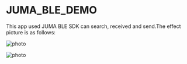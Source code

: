 # JUMA_BLE_DEMO
This app used JUMA BLE SDK can search, received and send.The effect picture is as follows:

![photo](https://github.com/cannonrobot/JUMA_BLE_DEMO/tree/master/effect-picture/1.jpg)

![photo](https://github.com/cannonrobot/JUMA_BLE_DEMO/tree/master/effect-picture/2.jpg)

